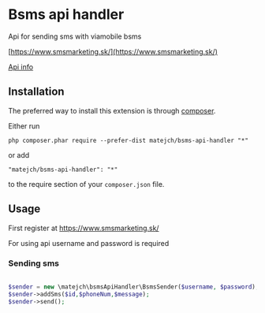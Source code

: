 Bsms api handler
================
Api for sending sms with viamobile bsms

[https://www.smsmarketing.sk/](https://www.smsmarketing.sk/)

[Api info](https://bsms.viamobile.sk/help/v2/en/)

Installation
------------

The preferred way to install this extension is through [composer](http://getcomposer.org/download/).

Either run

```
php composer.phar require --prefer-dist matejch/bsms-api-handler "*"
```

or add

```
"matejch/bsms-api-handler": "*"
```

to the require section of your `composer.json` file.


Usage
-----

First register at https://www.smsmarketing.sk/

For using api username and password is required

### Sending sms

```php

$sender = new \matejch\bsmsApiHandler\BsmsSender($username, $password);
$sender->addSms($id,$phoneNum,$message);
$sender->send();

```



